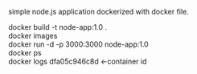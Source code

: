  simple node.js application dockerized with docker file. 

 docker build -t node-app:1.0 . <br>
 docker images <br>
 docker run -d -p 3000:3000 node-app:1.0 <br>
 docker ps <br>
 docker logs dfa05c946c8d <-container id <br>
